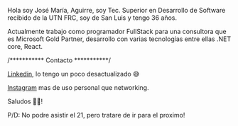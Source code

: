 Hola soy José María, Aguirre, soy Tec. Superior en Desarrollo de Software recibido de la UTN FRC, soy de San Luis y tengo 36 años. 

Actualmente trabajo como programador FullStack para una consultora que es Microsoft Gold Partner, desarrollo con varias tecnologías entre ellas .NET core, React.

/*********** Contacto ***********/

[Linkedin](https://www.linkedin.com/in/josé-maría-aguirre-9a777a41/), lo tengo un poco desactualizado 😅

[Instagram](https://www.instagram.com/aguirre_josemaria/) mas de uso personal que networking.

Saludos 👋👋!


P/D: No podre asistir el 21, pero tratare de ir para el proximo!
